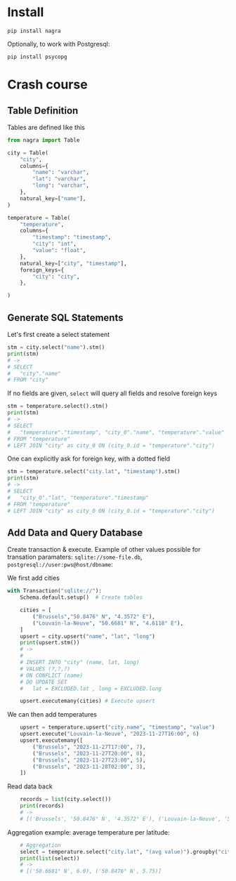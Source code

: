 
# Install

    pip install nagra

Optionally, to work with Postgresql:

    pip install psycopg


# Crash course

## Table Definition

Tables are defined like this

``` python
from nagra import Table

city = Table(
    "city",
    columns={
        "name": "varchar",
        "lat": "varchar",
        "long": "varchar",
    },
    natural_key=["name"],
)

temperature = Table(
    "temperature",
    columns={
        "timestamp": "timestamp",
        "city": "int",
        "value": "float",
    },
    natural_key=["city", "timestamp"],
    foreign_keys={
        "city": "city",
    },

)
```

## Generate SQL Statements

Let's first create a select statement

``` python
stm = city.select("name").stm()
print(stm)
# ->
# SELECT
#   "city"."name"
# FROM "city"
```

If no fields are given, `select` will query all fields and resolve foreign keys
``` python
stm = temperature.select().stm()
print(stm)
# ->
# SELECT
#   "temperature"."timestamp", "city_0"."name", "temperature"."value"
# FROM "temperature"
# LEFT JOIN "city" as city_0 ON (city_0.id = "temperature"."city")
```

 One can explicitly ask for foreign key, with a dotted field

``` python
stm = temperature.select("city.lat", "timestamp").stm()
print(stm)
# ->
# SELECT
#   "city_0"."lat", "temperature"."timestamp"
# FROM "temperature"
# LEFT JOIN "city" as city_0 ON (city_0.id = "temperature"."city")
```

## Add Data and Query Database

Create transaction & execute. Example of other values possible for
 transation paramaters: `sqlite://some-file.db`,
 `postgresql://user:pws@host/dbname`:

We first add cities

``` python
with Transaction("sqlite://"):
    Schema.default.setup()  # Create tables

    cities = [
        ("Brussels","50.8476° N", "4.3572° E"),
        ("Louvain-la-Neuve", "50.6681° N", "4.6118° E"),
    ]
    upsert = city.upsert("name", "lat", "long")
    print(upsert.stm())
    # ->
    #
    # INSERT INTO "city" (name, lat, long)
    # VALUES (?,?,?)
    # ON CONFLICT (name)
    # DO UPDATE SET
    #   lat = EXCLUDED.lat , long = EXCLUDED.long

    upsert.executemany(cities) # Execute upsert
```

We can then add temperatures

``` python
    upsert = temperature.upsert("city.name", "timestamp", "value")
    upsert.execute("Louvain-la-Neuve", "2023-11-27T16:00", 6)
    upsert.executemany([
        ("Brussels", "2023-11-27T17:00", 7),
        ("Brussels", "2023-11-27T20:00", 8),
        ("Brussels", "2023-11-27T23:00", 5),
        ("Brussels", "2023-11-28T02:00", 3),
    ])
```


Read data back

``` python
    records = list(city.select())
    print(records)
    # ->
    # [('Brussels', '50.8476° N', '4.3572° E'), ('Louvain-la-Neuve', '50.6681° N', '4.6118° E')]
```


Aggregation example: average temperature per latitude:

``` python
    # Aggregation
    select = temperature.select("city.lat", "(avg value)").groupby("city.lat")
    print(list(select))
    # ->
    # [('50.6681° N', 6.0), ('50.8476° N', 5.75)]
```
